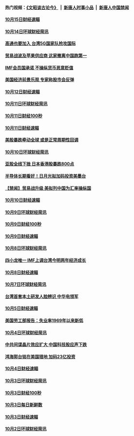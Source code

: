 #### 热门视频：[《文昭谈古论今》](https://github.com/gfw-breaker/wenzhao/blob/master/README.md?t=10160635) &nbsp;|&nbsp; [新唐人时事小品](https://github.com/gfw-breaker/ntdtv-comedy/blob/master/README.md?t=10160635) &nbsp;|&nbsp; [新唐人中国禁闻](https://github.com/gfw-breaker/ntdtv-news/blob/master/README.md?t=10160635)

#### [10月15日财经速瞄](../pages/news208/a1395499.md?t=10160635) 

#### [10月14日环球财经简讯](../pages/news208/a1395446.md?t=10160635) 

#### [高通也要加入 台湾5G国家队抢攻国际](../pages/news208/a1395415.md?t=10160635) 

#### [贸易战波及苹果供应商 这家撤离中国跑第一](../pages/news208/a1395254.md?t=10160635) 

#### [IMF会员国承诺  不操纵货币恶意贬值](../pages/news208/a1395274.md?t=10160635) 

#### [美国经济前景乐观 专家称股市会反弹](../pages/news208/a1395159.md?t=10160635) 

#### [10月12日财经速瞄](../pages/news208/a1395177.md?t=10160635) 

#### [10月11日环球财经简讯](../pages/news208/a1395122.md?t=10160635) 

#### [10月11日财经100秒](../pages/news208/a1395097.md?t=10160635) 

#### [10月11日财经速瞄](../pages/news208/a1395020.md?t=10160635) 

#### [美股暴跌牵动全球 或是正常周期性回调](../pages/news208/a1395005.md?t=10160635) 

#### [10月10日环球财经简讯](../pages/news208/a1394977.md?t=10160635) 

#### [亚股全线下挫 日本香港股暴跌800点](../pages/news208/a1394956.md?t=10160635) 

#### [半导体长期看好！日月光拟加码投资美墨台](../pages/news208/a1394954.md?t=10160635) 

#### [【禁闻】贸易战升级 美拟列中国为汇率操纵国](../pages/news208/a1394887.md?t=10160635) 

#### [10月10日财经速瞄](../pages/news208/a1394883.md?t=10160635) 

#### [10月9日环球财经简讯](../pages/news208/a1394831.md?t=10160635) 

#### [10月9日财经100秒](../pages/news208/a1394812.md?t=10160635) 

#### [10月9日财经速瞄](../pages/news208/a1394741.md?t=10160635) 

#### [10月8日环球财经简讯](../pages/news208/a1394682.md?t=10160635) 

#### [四小龙唯一 IMF上调台湾今明两年经济成长](../pages/news208/a1394649.md?t=10160635) 

#### [10月8日财经速瞄](../pages/news208/a1394582.md?t=10160635) 

#### [10月7日环球财经简讯](../pages/news208/a1394527.md?t=10160635) 

#### [台湾首套本土研发人脸辨识 中华电领军](../pages/news208/a1394509.md?t=10160635) 

#### [10月5日财经速瞄](../pages/news208/a1394260.md?t=10160635) 

#### [美国劳工部报告：失业率1969年以来新低](../pages/news208/a1394221.md?t=10160635) 

#### [10月4日环球财经简讯](../pages/news208/a1394211.md?t=10160635) 

#### [中共间谍晶片效应扩大 中国科技股应声下跌](../pages/news208/a1394210.md?t=10160635) 

#### [鸿海郭台铭在美国猎地 加码23亿投资](../pages/news208/a1394184.md?t=10160635) 

#### [10月4日财经速瞄](../pages/news208/a1394104.md?t=10160635) 

#### [10月3日环球财经简讯](../pages/news208/a1394057.md?t=10160635) 

#### [10月3日财经100秒](../pages/news208/a1394034.md?t=10160635) 

#### [10月3日每日新鲜数](../pages/news208/a1393967.md?t=10160635) 

#### [10月3日财经速瞄](../pages/news208/a1393964.md?t=10160635) 

#### [10月2日环球财经简讯](../pages/news208/a1393924.md?t=10160635) 

